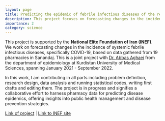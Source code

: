 ```yaml
---
layout: page
title: Predicting the epidemic of febrile infectious diseases of the respiratory system based on pharmacy data
description: This project focuses on forecasting changes in the incidence of systemic febrile infectious diseases (COVID-19) based on data gathered from 19 pharmacies in Sanandaj. A joint project with Dr. Abbas Aghaei, funded by the National Elite Foundation of Iran (INEF).
importance: 2
category: science
---
```


This project is supported by the **National Elite Foundation of Iran (INEF)**. We work on forecasting changes in the incidence of systemic febrile infectious diseases, specifically COVID-19, based on data gathered from 19 pharmacies in Sanandaj. This is a joint project with [Dr. Abbas Aghaei](link-to-his-google-scholar) from the department of epidemiology at Kurdistan University of Medical Sciences, spanning January 2021 - September 2022.

In this work, I am contributing in all parts including problem definition, research design, data analysis and running statistical codes, writing first drafts and editing them. The project is in progress and signifies a collaborative effort to harness pharmacy data for predicting disease epidemics, offering insights into public health management and disease prevention strategies.

[Link of project](link-to-project) | [Link to INEF site](Link-to-the-site)
